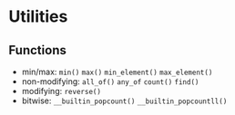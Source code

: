 # Utilities

## Functions

- min/max: `min()` `max()` `min_element()` `max_element()`
- non-modifying: `all_of()` `any_of` `count()` `find()`
- modifying: `reverse()`
- bitwise: `__builtin_popcount()` `__builtin_popcountll()`
